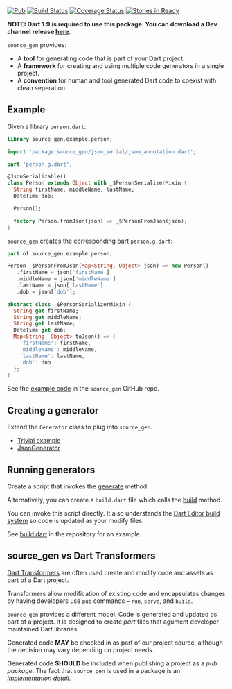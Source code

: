 [![Pub](https://img.shields.io/pub/v/source_gen.svg)]()
[![Build Status](https://travis-ci.org/kevmoo/source_gen.dart.svg)](https://travis-ci.org/kevmoo/source_gen.dart)
[![Coverage Status](https://coveralls.io/repos/kevmoo/source_gen.dart/badge.svg)](https://coveralls.io/r/kevmoo/source_gen.dart)
[![Stories in Ready](https://badge.waffle.io/kevmoo/source_gen.dart.png?label=ready&title=Ready)](https://waffle.io/kevmoo/source_gen.dart)

**NOTE: Dart 1.9 is required to use this package. You can download a Dev channel 
release [here](https://www.dartlang.org/tools/download-archive/).**

`source_gen` provides:
* A **tool** for generating code that is part of your Dart project.
* A **framework** for creating and using multiple code generators in a single
  project.
* A **convention** for human and tool generated Dart code to coexist with clean
  seperation.

## Example

Given a library `person.dart`:

```dart
library source_gen.example.person;

import 'package:source_gen/json_serial/json_annotation.dart';

part 'person.g.dart';

@JsonSerializable()
class Person extends Object with _$PersonSerializerMixin {
  String firstName, middleName, lastName;
  DateTime dob;

  Person();

  factory Person.fromJson(json) => _$PersonFromJson(json);
}
```

`source_gen` creates the corresponding part `person.g.dart`:

```dart
part of source_gen.example.person;

Person _$PersonFromJson(Map<String, Object> json) => new Person()
  ..firstName = json['firstName']
  ..middleName = json['middleName']
  ..lastName = json['lastName']
  ..dob = json['dob'];

abstract class _$PersonSerializerMixin {
  String get firstName;
  String get middleName;
  String get lastName;
  DateTime get dob;
  Map<String, Object> toJson() => {
    'firstName': firstName,
    'middleName': middleName,
    'lastName': lastName,
    'dob': dob
  };
}
```

See the [example code][] in the `source_gen` GitHub repo.

## Creating a generator

Extend the `Generator` class to plug into `source_gen`.

* [Trivial example][]
* [JsonGenerator][]

## Running generators

Create a script that invokes the [generate][] method.

Alternatively, you can create a `build.dart` file which calls the [build] 
method.

You can invoke this script directly. It also understands the 
[Dart Editor build system][] so code is updated as your modify files.

See [build.dart][] in the repository for an example.

## source_gen vs Dart Transformers
[Dart Transformers][] are often used create and modify code and assets as part
of a Dart project.

Transformers allow modification of existing code and encapsulates changes by
having developers use `pub` commands – `run`, `serve`, and `build`.

`source_gen` provides a different model. Code is generated and updated
as part of a project. It is designed to create *part* files that agument
developer maintained Dart libraries.

Generated code **MAY** be checked in as part of our project source,
although the decision may vary depending on project needs.

Generated code **SHOULD** be included when publishing a project as a *pub
package*. The fact that `source_gen` is used in a package is an *implementation
detail*.

[Dart Transformers]: https://www.dartlang.org/tools/pub/assets-and-transformers.html
[example code]: https://github.com/kevmoo/source_gen.dart/tree/master/example
[Trivial example]: https://github.com/kevmoo/source_gen.dart/blob/master/test/src/class_comment_generator.dart
[JsonGenerator]: https://github.com/kevmoo/source_gen.dart/blob/master/lib/json_serial/json_generator.dart
[build.dart]: https://github.com/kevmoo/source_gen.dart/blob/master/build.dart
[generate]: http://www.dartdocs.org/documentation/source_gen/latest/index.html#source_gen/source_gen@id_generate
[build]: http://www.dartdocs.org/documentation/source_gen/latest/index.html#source_gen/source_gen@id_build
[Dart Editor build system]: https://www.dartlang.org/tools/editor/build.html